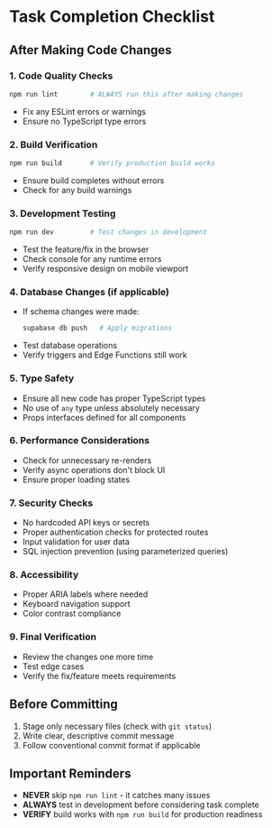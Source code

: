 # Task Completion Checklist

## After Making Code Changes

### 1. Code Quality Checks
```bash
npm run lint        # ALWAYS run this after making changes
```
- Fix any ESLint errors or warnings
- Ensure no TypeScript type errors

### 2. Build Verification
```bash
npm run build       # Verify production build works
```
- Ensure build completes without errors
- Check for any build warnings

### 3. Development Testing
```bash
npm run dev         # Test changes in development
```
- Test the feature/fix in the browser
- Check console for any runtime errors
- Verify responsive design on mobile viewport

### 4. Database Changes (if applicable)
- If schema changes were made:
  ```bash
  supabase db push   # Apply migrations
  ```
- Test database operations
- Verify triggers and Edge Functions still work

### 5. Type Safety
- Ensure all new code has proper TypeScript types
- No use of `any` type unless absolutely necessary
- Props interfaces defined for all components

### 6. Performance Considerations
- Check for unnecessary re-renders
- Verify async operations don't block UI
- Ensure proper loading states

### 7. Security Checks
- No hardcoded API keys or secrets
- Proper authentication checks for protected routes
- Input validation for user data
- SQL injection prevention (using parameterized queries)

### 8. Accessibility
- Proper ARIA labels where needed
- Keyboard navigation support
- Color contrast compliance

### 9. Final Verification
- Review the changes one more time
- Test edge cases
- Verify the fix/feature meets requirements

## Before Committing
1. Stage only necessary files (check with `git status`)
2. Write clear, descriptive commit message
3. Follow conventional commit format if applicable

## Important Reminders
- **NEVER** skip `npm run lint` - it catches many issues
- **ALWAYS** test in development before considering task complete
- **VERIFY** build works with `npm run build` for production readiness